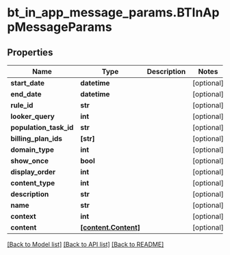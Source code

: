 # bt_in_app_message_params.BTInAppMessageParams

## Properties
Name | Type | Description | Notes
------------ | ------------- | ------------- | -------------
**start_date** | **datetime** |  | [optional] 
**end_date** | **datetime** |  | [optional] 
**rule_id** | **str** |  | [optional] 
**looker_query** | **int** |  | [optional] 
**population_task_id** | **str** |  | [optional] 
**billing_plan_ids** | **[str]** |  | [optional] 
**domain_type** | **int** |  | [optional] 
**show_once** | **bool** |  | [optional] 
**display_order** | **int** |  | [optional] 
**content_type** | **int** |  | [optional] 
**description** | **str** |  | [optional] 
**name** | **str** |  | [optional] 
**context** | **int** |  | [optional] 
**content** | [**[content.Content]**](Content.md) |  | [optional] 

[[Back to Model list]](../README.md#documentation-for-models) [[Back to API list]](../README.md#documentation-for-api-endpoints) [[Back to README]](../README.md)



